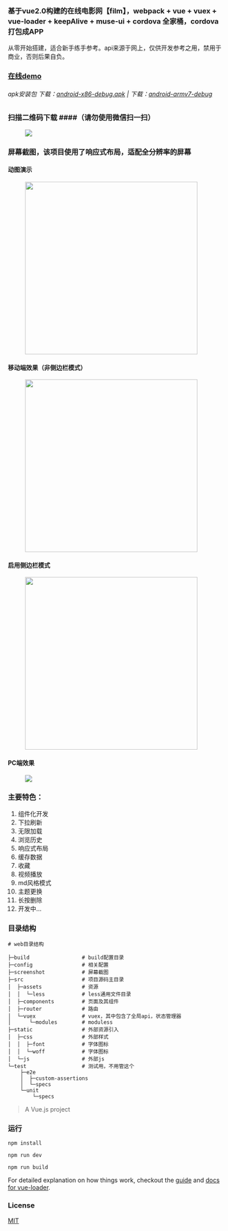 ### 基于vue2.0构建的在线电影网【film】，webpack + vue + vuex + vue-loader + keepAlive + muse-ui + cordova 全家桶，cordova 打包成APP

从零开始搭建，适合新手练手参考。api来源于网上，仅供开发参考之用，禁用于商业，否则后果自负。

### [在线demo](http://www.66re.cn/movie)   
###### apk安装包 下载：[android-x86-debug.apk](http://oemc3y518.bkt.clouddn.com/android-x86-debug.apk) | 下载：[android-armv7-debug](http://oemc3y518.bkt.clouddn.com/android-armv7-debug.apk)

### 扫描二维码下载  ####（请勿使用微信扫一扫）
<figure class="center">
    <img src="https://qr.api.cli.im/qr?data=http%253A%252F%252Foemc3y518.bkt.clouddn.com%252Fandroid-x86-debug.apk&level=H&transparent=false&bgcolor=%23ffffff&forecolor=%23000000&blockpixel=12&marginblock=1&logourl=&size=280&kid=cliim&key=dd82a0bbbff9a2a8810c684a956d8e0d">
</figure>

### 屏幕截图，该项目使用了响应式布局，适配全分辨率的屏幕

#### 动图演示
<figure class="center">
    <img src="https://raw.githubusercontent.com/kang558/vue-movie/master/screenshot/movie.gif" width="400">
</figure>

#### 移动端效果（非侧边栏模式）
<figure class="half">
    <img src="https://raw.githubusercontent.com/kang558/vue-movie/master/screenshot/01.png" width="400">
</figure>

#### 启用侧边栏模式
<figure class="center">
    <img src="https://raw.githubusercontent.com/kang558/vue-movie/master/screenshot/04.png" width="400">
</figure>

#### PC端效果
<figure class="center">
    <img src="https://raw.githubusercontent.com/kang558/vue-movie/master/screenshot/pc.png">
</figure>

### 主要特色：

1. 组件化开发
2. 下拉刷新
3. 无限加载
4. 浏览历史
5. 响应式布局
6. 缓存数据
8. 收藏
9. 视频播放
10. md风格模式
11. 主题更换
12. 长按删除
13. 开发中...

### 目录结构
```
# web目录结构

├─build                 # build配置目录
├─config                # 相关配置
├─screenshot            # 屏幕截图
├─src                   # 项目源码主目录	
│  ├─assets             # 资源
│  │  └─less            # less通用文件目录
│  ├─components         # 页面及其组件
│  ├─router             # 路由
│  └─vuex               # vuex，其中包含了全局api，状态管理器
│      └─modules        # moduless
├─static                # 外部资源引入
│  ├─css                # 外部样式
│  │  ├─font            # 字体图标
│  │  └─woff            # 字体图标
│  └─js                 # 外部js	
└─test                  # 测试用，不用管这个
    ├─e2e
    │  ├─custom-assertions
    │  └─specs
    └─unit
        └─specs

```

> A Vue.js project

### 运行 

```
npm install

npm run dev

npm run build

```

For detailed explanation on how things work, checkout the [guide](http://vuejs-templates.github.io/webpack/) and [docs for vue-loader](http://vuejs.github.io/vue-loader).


### License

[MIT](https://opensource.org/licenses/MIT)

